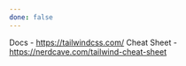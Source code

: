 ```yaml
---
done: false
---
```


Docs - https://tailwindcss.com/
Cheat Sheet -  https://nerdcave.com/tailwind-cheat-sheet
